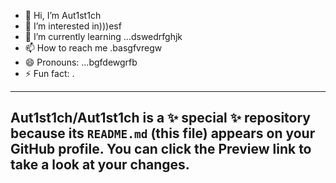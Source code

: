 - 👋 Hi, I’m Aut1st1ch 
- 👀 I’m interested in)))esf
- 🌱 I’m currently learning ...dswedrfghjk
- 📫 How to reach me .basgfvregw
- 😄 Pronouns: ...bgfdewgrfb
- ⚡ Fun fact: .
---
Aut1st1ch/Aut1st1ch is a ✨ special ✨ repository because its `README.md` (this file) appears on your GitHub profile.
You can click the Preview link to take a look at your changes.
---
